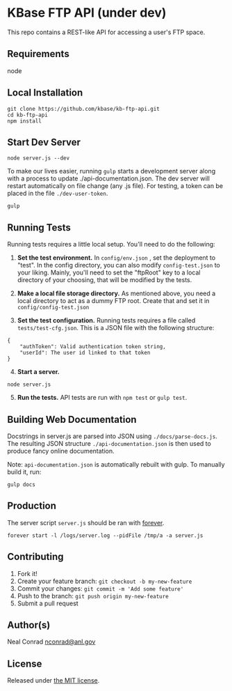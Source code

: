 
# KBase FTP API (under dev)

This repo contains a REST-like API for accessing a user's FTP space.


## Requirements

node


## Local Installation

```
git clone https://github.com/kbase/kb-ftp-api.git
cd kb-ftp-api
npm install
```


## Start Dev Server

```
node server.js --dev
```

To make our lives easier, running `gulp` starts a development server along with a process to
update ./api-documentation.json.  The dev server will restart automatically on file change (any .js file).
For testing, a token can be placed in the file `./dev-user-token`.

```
gulp
```

## Running Tests

Running tests requires a little local setup. You'll need to do the following:
1. **Set the test environment.**
In `config/env.json` , set the deployment to "test". In the config directory, you can also modify `config-test.json` to your liking. Mainly, you'll need to set the "ftpRoot" key to a local directory of your choosing, that will be modified by the tests.

2. **Make a local file storage directory.**
As mentioned above, you need a local directory to act as a dummy FTP root. Create that and set it in `config/config-test.json`

3. **Set the test configuration.**
Running tests requires a file called `tests/test-cfg.json`. This is a JSON file with the following structure:
```
{
    "authToken": Valid authentication token string,
    "userId": The user id linked to that token
}
```

4. **Start a server.**
```
node server.js
```

5. **Run the tests.**
API tests are run with `npm test` or `gulp test`.


## Building Web Documentation

Docstrings in server.js are parsed into JSON using `./docs/parse-docs.js`.
The resulting JSON structure `./api-documentation.json` is then used to produce
fancy online documentation.

Note: `api-documentation.json` is automatically rebuilt with gulp.
To manually build it, run:

```
gulp docs
```


## Production

The server script `server.js` should be ran with <a href="https://github.com/foreverjs/forever">forever</a>.

```
forever start -l /logs/server.log --pidFile /tmp/a -a server.js
```


## Contributing

1. Fork it!
2. Create your feature branch: `git checkout -b my-new-feature`
3. Commit your changes: `git commit -m 'Add some feature'`
4. Push to the branch: `git push origin my-new-feature`
5. Submit a pull request

## Author(s)

Neal Conrad <nconrad@anl.gov>


## License

Released under [the MIT license](https://github.com/nconrad/kb-ftp-api/blob/master/LICENSE).
